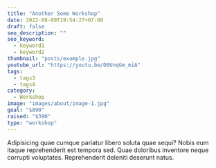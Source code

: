 ```yaml
---
title: "Another Some Workshop"
date: 2022-08-09T19:54:27+07:00
draft: false
seo_description: ""
seo_keyword:
  - keyword1
  - keyword2
thumbnail: "posts/example.jpg"
youtube_url: "https://youtu.be/D0UnqGm_miA"
tags:
  - tags3
  - tags4
category:
  - Workshop
image: "images/about/image-1.jpg"
goal: "$890"
raised: "$390"
type: "workshop"
---
```


Adipisicing quae cumque pariatur libero soluta quae sequi? Nobis eum itaque
reprehenderit est tempora sed. Quae doloribus inventore neque corrupti
voluptates. Reprehenderit deleniti deserunt natus.
